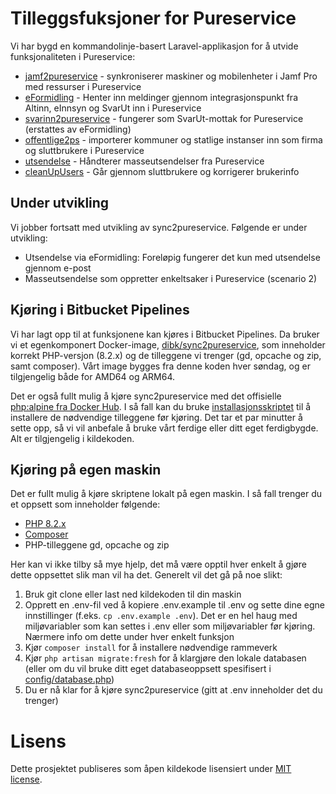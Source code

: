 # Tilleggsfuksjoner for Pureservice

Vi har bygd en kommandolinje-basert Laravel-applikasjon for å utvide funksjonaliteten i Pureservice:

- [jamf2pureservice](docs/jamf2pureservice.md) - synkroniserer maskiner og mobilenheter i Jamf Pro med ressurser i Pureservice
- [eFormidling](docs/eformidling.md) - Henter inn meldinger gjennom integrasjonspunkt fra Altinn, eInnsyn og SvarUt inn i Pureservice
- [svarinn2pureservice](docs/svarinn2pureservice.md) - fungerer som SvarUt-mottak for Pureservice (erstattes av eFormidling)
- [offentlige2ps](docs/offentlige2ps.md) - importerer kommuner og statlige instanser inn som firma og sluttbrukere i Pureservice
- [utsendelse](docs/utsendelse.md) - Håndterer masseutsendelser fra Pureservice
- [cleanUpUsers](docs/clenupusers.md) - Går gjennom sluttbrukere og korrigerer brukerinfo

## Under utvikling

Vi jobber fortsatt med utvikling av sync2pureservice. Følgende er under utvikling:

- Utsendelse via eFormidling: Foreløpig fungerer det kun med utsendelse gjennom e-post
- Masseutsendelse som oppretter enkeltsaker i Pureservice (scenario 2)

## Kjøring i Bitbucket Pipelines

Vi har lagt opp til at funksjonene kan kjøres i Bitbucket Pipelines. Da bruker vi et egenkomponert Docker-image, [dibk/sync2pureservice](https://hub.docker.com/r/dibk/sync2pureservice), som inneholder korrekt PHP-versjon (8.2.x) og de tilleggene vi trenger (gd, opcache og zip, samt composer). Vårt image bygges fra denne koden hver søndag, og er tilgjengelig både for AMD64 og ARM64.

Det er også fullt mulig å kjøre sync2pureservice med det offisielle [php:alpine fra Docker Hub](https://hub.docker.com/_/php). I så fall kan du bruke [installasjonsskriptet](scripts/php-install-alpine.sh) til å installere de nødvendige tilleggene før kjøring. Det tar et par minutter å sette opp, så vi vil anbefale å bruke vårt ferdige eller ditt eget ferdigbygde. Alt er tilgjengelig i kildekoden.

## Kjøring på egen maskin

Det er fullt mulig å kjøre skriptene lokalt på egen maskin. I så fall trenger du et oppsett som inneholder følgende:

- [PHP 8.2.x](https://php.net)
- [Composer](https://getcomposer.org/)
- PHP-tilleggene gd, opcache og zip

Her kan vi ikke tilby så mye hjelp, det må være opptil hver enkelt å gjøre dette oppsettet slik man vil ha det. Generelt vil det gå på noe slikt:

1. Bruk git clone eller last ned kildekoden til din maskin
1. Opprett en .env-fil ved å kopiere .env.example til .env og sette dine egne innstillinger (f.eks. `cp .env.example .env`). Det er en hel haug med miljøvariabler som kan settes i .env eller som miljøvariabler før kjøring. Nærmere info om dette under hver enkelt funksjon
1. Kjør `composer install` for å installere nødvendige rammeverk
1. Kjør `php artisan migrate:fresh` for å klargjøre den lokale databasen (eller om du vil bruke ditt eget databaseoppsett spesifisert i [config/database.php](config/database.php))
1. Du er nå klar for å kjøre sync2pureservice (gitt at .env inneholder det du trenger)

# Lisens
Dette prosjektet publiseres som åpen kildekode lisensiert under [MIT license](https://opensource.org/licenses/MIT).
